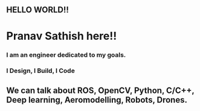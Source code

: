 <!--
<p align="center">
  <img src="https://miro.medium.com/max/2048/1*OohqW5DGh9CQS4hLY5FXzA.png" height="230"/>
</p>
-->

<h2> HELLO WORLD!! </h2>

<h1> Pranav Sathish here!!</h1>


<h3>I am an engineer dedicated to my goals. </h3>
<h3> I Design, I Build, I Code </h3>



## We can talk about ROS, OpenCV, Python, C/C++, Deep learning, Aeromodelling, Robots, Drones.


 
<!--
**vanarp0915/vanarp0915** is a ✨ _special_ ✨ repository because its `README.md` (this file) appears on your GitHub profile.

Here are some ideas to get you started:

- 🔭 I’m currently working on ...
- 🌱 I’m currently learning ...
- 👯 I’m looking to collaborate on ...
- 🤔 I’m looking for help with ...
- 💬 Ask me about ...
- 📫 How to reach me: ...
- 😄 Pronouns: ...
- ⚡ Fun fact: ...
-->
